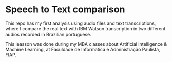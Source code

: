 # Speech to Text comparison


This repo has my first analysis using audio files and text transcriptions, where I compare the real text with IBM Watson transcription in two different audios recorded in Brazilian portuguese.

This leasson was done during my MBA classes about Artificial Intelligence & Machine Learning, at Faculdade de Informatica e Administração Paulista, FIAP.
